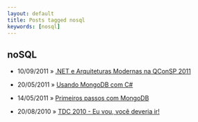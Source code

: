 ```yaml
---
layout: default
title: Posts tagged nosql
keywords: [nosql]
---
```

<h2 class="category">noSQL</h2>
<ul class="posts">
<li>
<p>
<span class="date">10/09/2011</span> &raquo;
<a href="/blog/net-e-arquiteturas-modernas-na-qconsp-2011">.NET e Arquiteturas Modernas na QConSP 2011</a>
</p>
</li>
<li>
<p>
<span class="date">20/05/2011</span> &raquo;
<a href="/blog/mongodb-com-csharp">Usando MongoDB com C#</a>
</p>
</li>
<li>
<p>
<span class="date">14/05/2011</span> &raquo;
<a href="/blog/primeiros-passos-com-mongodb">Primeiros passos com MongoDB</a>
</p>
</li>
<li>
<p>
<span class="date">20/08/2010</span> &raquo;
<a href="/blog/tdc-2010-eu-vou-voce-deveria-ir">TDC 2010 - Eu vou, você deveria ir!</a>
</p>
</li>
</ul>
